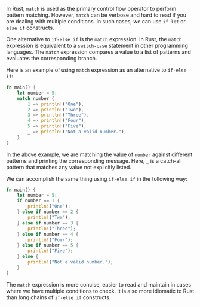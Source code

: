 In Rust, `match` is used as the primary control flow operator to perform pattern matching. However, `match` can be verbose and hard to read if you are dealing with multiple conditions. In such cases, we can use `if let` or `else if` constructs.

One alternative to `if-else if` is the `match` expression. In Rust, the `match` expression is equivalent to a `switch-case` statement in other programming languages. The `match` expression compares a value to a list of patterns and evaluates the corresponding branch.

Here is an example of using `match` expression as an alternative to `if-else if`:

```rust
fn main() {
    let number = 5;
    match number {
        1 => println!("One"),
        2 => println!("Two"),
        3 => println!("Three"),
        4 => println!("Four"),
        5 => println!("Five"),
        _ => println!("Not a valid number."),
    }
}
```

In the above example, we are matching the value of `number` against different patterns and printing the corresponding message. Here, `_` is a catch-all pattern that matches any value not explicitly listed.

We can accomplish the same thing using `if-else if` in the following way:

```rust
fn main() {
    let number = 5;
    if number == 1 {
        println!("One");
    } else if number == 2 {
        println!("Two");
    } else if number == 3 {
        println!("Three");
    } else if number == 4 {
        println!("Four");
    } else if number == 5 {
        println!("Five");
    } else {
        println!("Not a valid number.");
    }
}
```

The `match` expression is more concise, easier to read and maintain in cases where we have multiple conditions to check. It is also more idiomatic to Rust than long chains of `if-else if` constructs.